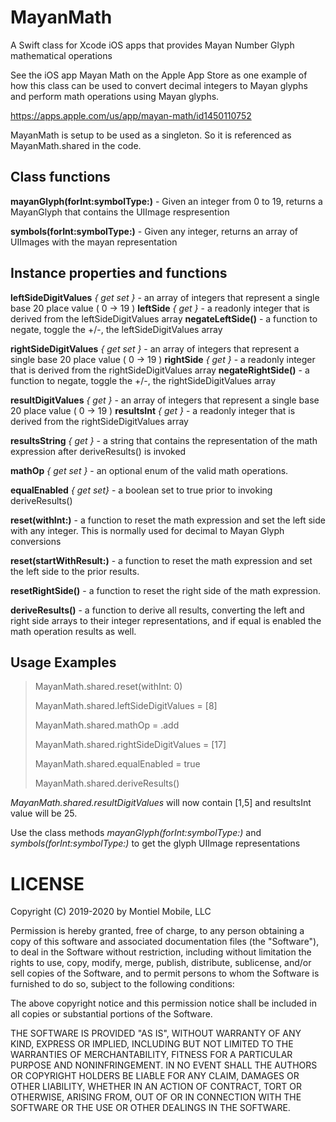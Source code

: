 # MayanMath
A Swift class for Xcode iOS apps that provides Mayan Number Glyph mathematical operations

See the iOS app Mayan Math on the Apple App Store as one example of how this class can be 
used to convert decimal integers to Mayan glyphs and perform math operations using Mayan
glyphs.

https://apps.apple.com/us/app/mayan-math/id1450110752

MayanMath is setup to be used as a singleton. So it is referenced as MayanMath.shared in the code.

## Class functions


**mayanGlyph(forInt:symbolType:)** - Given an integer from 0 to 19, returns a MayanGlyph that contains the UIImage respresention

**symbols(forInt:symbolType:)** - Given any integer, returns an array of UIImages with the mayan representation

## Instance properties and functions


**leftSideDigitValues** *{ get set }* - an array of integers that represent a single base 20 place value ( 0 -> 19 )
**leftSide** *{ get }* - a readonly integer that is derived from the leftSideDigitValues array
**negateLeftSide()** - a function to negate, toggle the +/-, the leftSideDigitValues array

**rightSideDigitValues** *{ get set }* - an array of integers that represent a single base 20 place value ( 0 -> 19 )
**rightSide** *{ get }* - a readonly integer that is derived from the rightSideDigitValues array
**negateRightSide()** - a function to negate, toggle the +/-, the rightSideDigitValues array

**resultDigitValues** *{ get }* - an array of integers that represent a single base 20 place value ( 0 -> 19 )
**resultsInt** *{ get }* - a readonly integer that is derived from the rightSideDigitValues array

**resultsString** *{ get }* - a string that contains the representation of the math expression after deriveResults() is invoked

**mathOp** *{ get set }* - an optional enum of the valid math operations.

**equalEnabled** *{ get set}* - a boolean set to true prior to invoking deriveResults()

**reset(withInt:)** - a function to reset the math expression and set the left side with any integer. This is normally used for decimal to Mayan Glyph conversions

**reset(startWithResult:)** - a function to reset the math expression and set the left side to the prior results.

**resetRightSide()** - a function to reset the right side of the math expression.

**deriveResults()** - a function to derive all results, converting the left and right side arrays to their integer representations, and if equal is enabled the math operation results as well.


## Usage Examples

> MayanMath.shared.reset(withInt: 0)
>
> MayanMath.shared.leftSideDigitValues = [8]
>
> MayanMath.shared.mathOp = .add
>
> MayanMath.shared.rightSideDigitValues = [17]
>
> MayanMath.shared.equalEnabled = true
>
> MayanMath.shared.deriveResults()

*MayanMath.shared.resultDigitValues* will now contain [1,5] and resultsInt value will be 25. 

Use the class methods *mayanGlyph(forInt:symbolType:)* and *symbols(forInt:symbolType:)* to get the glyph UIImage representations


# LICENSE


Copyright (C) 2019-2020 by Montiel Mobile, LLC

Permission is hereby granted, free of charge, to any person obtaining a copy
of this software and associated documentation files (the "Software"), to deal
in the Software without restriction, including without limitation the rights
to use, copy, modify, merge, publish, distribute, sublicense, and/or sell
copies of the Software, and to permit persons to whom the Software is
furnished to do so, subject to the following conditions:

The above copyright notice and this permission notice shall be included in
all copies or substantial portions of the Software.

THE SOFTWARE IS PROVIDED "AS IS", WITHOUT WARRANTY OF ANY KIND, EXPRESS OR
IMPLIED, INCLUDING BUT NOT LIMITED TO THE WARRANTIES OF MERCHANTABILITY,
FITNESS FOR A PARTICULAR PURPOSE AND NONINFRINGEMENT. IN NO EVENT SHALL THE
AUTHORS OR COPYRIGHT HOLDERS BE LIABLE FOR ANY CLAIM, DAMAGES OR OTHER
LIABILITY, WHETHER IN AN ACTION OF CONTRACT, TORT OR OTHERWISE, ARISING FROM,
OUT OF OR IN CONNECTION WITH THE SOFTWARE OR THE USE OR OTHER DEALINGS IN
THE SOFTWARE.
